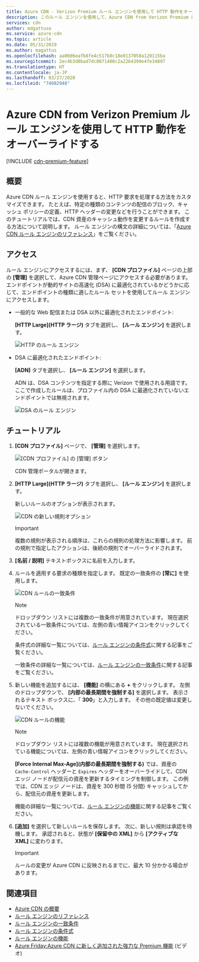 ```yaml
---
title: Azure CDN - Verizon Premium ルール エンジンを使用して HTTP 動作をオーバーライドする
description: このルール エンジンを使用して、Azure CDN from Verizon Premium による HTTP 要求の処理方法をカスタマイズできます (特定の種類のコンテンツの配信のブロック、キャッシュ ポリシーの定義、HTTP ヘッダーの変更など)。
services: cdn
author: mdgattuso
ms.service: azure-cdn
ms.topic: article
ms.date: 05/31/2019
ms.author: magattus
ms.openlocfilehash: aa0606eafb8fe4c517b0c18e0137058a120115ba
ms.sourcegitcommit: 2ec4b3d0bad7dc0071400c2a2264399e4fe34897
ms.translationtype: HT
ms.contentlocale: ja-JP
ms.lasthandoff: 03/27/2020
ms.locfileid: "74082948"
---
```

# <a name="override-http-behavior-using-the-azure-cdn-from-verizon-premium-rules-engine"></a>Azure CDN from Verizon Premium ルール エンジンを使用して HTTP 動作をオーバーライドする

[!INCLUDE [cdn-premium-feature](../../includes/cdn-premium-feature.md)]

## <a name="overview"></a>概要

Azure CDN ルール エンジンを使用すると、HTTP 要求を処理する方法をカスタマイズできます。 たとえば、特定の種類のコンテンツの配信のブロック、キャッシュ ポリシーの定義、HTTP ヘッダーの変更などを行うことができます。 このチュートリアルでは、CDN 資産のキャッシュ動作を変更するルールを作成する方法について説明します。 ルール エンジンの構文の詳細については、「[Azure CDN ルール エンジンのリファレンス](cdn-verizon-premium-rules-engine-reference.md)」をご覧ください。

## <a name="access"></a>アクセス

ルール エンジンにアクセスするには、まず、 **[CDN プロファイル]** ページの上部の **[管理]** を選択して、Azure CDN 管理ページにアクセスする必要があります。 エンドポイントが動的サイトの高速化 (DSA) に最適化されているかどうかに応じて、エンドポイントの種類に適したルール セットを使用してルール エンジンにアクセスします。

- 一般的な Web 配信または DSA 以外に最適化されたエンドポイント:
    
    **[HTTP Large]\(HTTP ラージ\)** タブを選択し、 **[ルール エンジン]** を選択します。

    ![HTTP のルール エンジン](./media/cdn-rules-engine/cdn-http-rules-engine.png)

- DSA に最適化されたエンドポイント:
    
    **[ADN]** タブを選択し、 **[ルール エンジン]** を選択します。
    
    ADN は、DSA コンテンツを指定する際に Verizon で使用される用語です。 ここで作成したルールは、プロファイル内の DSA に最適化されていないエンドポイントでは無視されます。

    ![DSA のルール エンジン](./media/cdn-rules-engine/cdn-dsa-rules-engine.png)

## <a name="tutorial"></a>チュートリアル

1. **[CDN プロファイル]** ページで、 **[管理]** を選択します。
   
    ![[CDN プロファイル] の [管理] ボタン](./media/cdn-rules-engine/cdn-manage-btn.png)
   
    CDN 管理ポータルが開きます。

2. **[HTTP Large]\(HTTP ラージ\)** タブを選択し、 **[ルール エンジン]** を選択します。
   
    新しいルールのオプションが表示されます。
   
    ![CDN の新しい規則オプション](./media/cdn-rules-engine/cdn-new-rule.png)
   
   > [!IMPORTANT]
   > 複数の規則が表示される順序は、これらの規則の処理方法に影響します。 前の規則で指定したアクションは、後続の規則でオーバーライドされます。
   >

3. **[名前 / 説明]** テキストボックスに名前を入力します。

4. ルールを適用する要求の種類を指定します。 既定の一致条件の **[常に]** を使用します。
   
   ![CDN ルールの一致条件](./media/cdn-rules-engine/cdn-request-type.png)
   
   > [!NOTE]
   > ドロップダウン リストには複数の一致条件が用意されています。 現在選択されている一致条件については、左側の青い情報アイコンをクリックしてください。
   >
   >  条件式の詳細な一覧については、[ルール エンジンの条件式](cdn-verizon-premium-rules-engine-reference-match-conditions.md)に関する記事をご覧ください。
   >  
   > 一致条件の詳細な一覧については、[ルール エンジンの一致条件](cdn-verizon-premium-rules-engine-reference-match-conditions.md)に関する記事をご覧ください。
   >
   >

5. 新しい機能を追加するには、 **[機能]** の横にある **+** をクリックします。  左側のドロップダウンで、 **[内部の最長期間を強制する]** を選択します。  表示されるテキスト ボックスに、「 **300**」と入力します。 その他の既定値は変更しないでください。
   
   ![CDN ルールの機能](./media/cdn-rules-engine/cdn-new-feature.png)
   
   > [!NOTE]
   > ドロップダウン リストには複数の機能が用意されています。 現在選択されている機能については、左側の青い情報アイコンをクリックしてください。
   >
   > **[Force Internal Max-Age]\(内部の最長期間を強制する\)** では、資産の `Cache-Control` ヘッダーと `Expires` ヘッダーをオーバーライドして、CDN エッジ ノードが配信元の資産を更新するタイミングを制御します。 この例では、CDN エッジ ノードは、資産を 300 秒間 (5 分間) キャッシュしてから、配信元の資産を更新します。
   >
   > 機能の詳細な一覧については、[ルール エンジンの機能](cdn-verizon-premium-rules-engine-reference-features.md)に関する記事をご覧ください。
   >
   >

6. **[追加]** を選択して新しいルールを保存します。  次に、新しい規則は承認を待機します。 承認されると、状態が **[保留中の XML]** から **[アクティブな XML]** に変わります。
   
   > [!IMPORTANT]
   > ルールの変更が Azure CDN に反映されるまでに、最大 10 分かかる場合があります。
   >
   >

## <a name="see-also"></a>関連項目

- [Azure CDN の概要](cdn-overview.md)
- [ルール エンジンのリファレンス](cdn-verizon-premium-rules-engine-reference.md)
- [ルール エンジンの一致条件](cdn-verizon-premium-rules-engine-reference-match-conditions.md)
- [ルール エンジンの条件式](cdn-verizon-premium-rules-engine-reference-conditional-expressions.md)
- [ルール エンジンの機能](cdn-verizon-premium-rules-engine-reference-features.md)
- [Azure Friday:Azure CDN に新しく追加された強力な Premium 機能](https://azure.microsoft.com/documentation/videos/azure-cdns-powerful-new-premium-features/) (ビデオ)